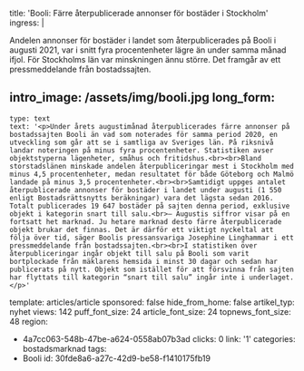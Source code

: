 title: 'Booli: Färre återpublicerade annonser för bostäder i Stockholm'
ingress: |
  <p>Andelen annonser för bostäder i landet som återpublicerades på Booli i augusti 2021, var i snitt fyra procentenheter lägre än under samma månad ifjol. För Stockholms län var minskningen ännu större. Det framgår av ett pressmeddelande från bostadssajten.
  </p>
  
intro_image: /assets/img/booli.jpg
long_form:
  -
    type: text
    text: '<p>Under årets augustimånad återpublicerades färre annonser på bostadssajten Booli än vad som noterades för samma period 2020, en utveckling som går att se i samtliga av Sveriges län. På riksnivå landar noteringen på minus fyra procentenheter. Statistiken avser objektstyperna lägenheter, småhus och fritidshus.<br><br>Bland storstadslänen minskade andelen återpubliceringar mest i Stockholm med minus 4,5 procentenheter, medan resultatet för både Göteborg och Malmö landade på minus 3,5 procentenheter.<br><br>Samtidigt uppges antalet återpublicerade annonser för bostäder i landet under augusti (1 550 enligt Bostadsrättsnytts beräkningar) vara det lägsta sedan 2016. Totalt publicerades 19 647 bostäder på sajten denna period, exklusive objekt i kategorin snart till salu.<br>– Augustis siffror visar på en fortsatt het marknad. Ju hetare marknad desto färre återpublicerade objekt brukar det finnas. Det är därför ett viktigt nyckeltal att följa över tid, säger Boolis pressansvariga Josephine Linghammar i ett pressmeddelande från bostadssajten.<br><br>I statistiken över återpubliceringar ingår objekt till salu på Booli som varit bortplockade från mäklarens hemsida i minst 30 dagar och sedan har publicerats på nytt. Objekt som istället för att försvinna från sajten har flyttats till kategorin “snart till salu” ingår inte i underlaget.</p>'
template: articles/article
sponsored: false
hide_from_home: false
artikel_typ: nyhet
views: 142
puff_font_size: 24
article_font_size: 24
topnews_font_size: 48
region:
  - 4a7cc063-548b-47be-a624-0558ab07b3ad
clicks: 0
link: '1'
categories: bostadsmarknad
tags:
  - Booli
id: 30fde8a6-a27c-42d9-be58-f1410175fb19
